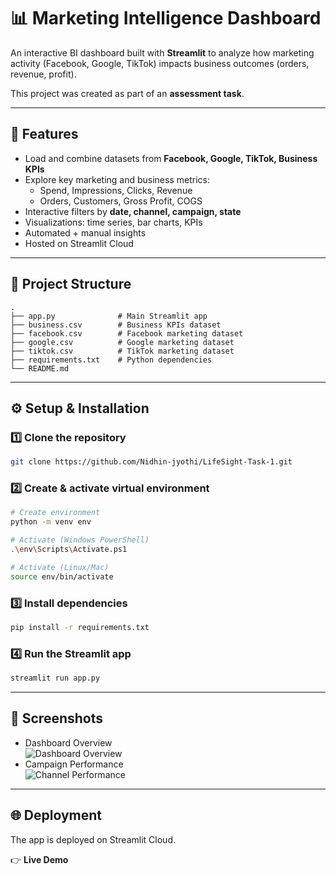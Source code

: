 # 📊 Marketing Intelligence Dashboard

An interactive BI dashboard built with **Streamlit** to analyze how marketing activity (Facebook, Google, TikTok) impacts business outcomes (orders, revenue, profit).

This project was created as part of an **assessment task**.

---

## 🚀 Features

- Load and combine datasets from **Facebook, Google, TikTok, Business KPIs**
- Explore key marketing and business metrics:
  - Spend, Impressions, Clicks, Revenue
  - Orders, Customers, Gross Profit, COGS
- Interactive filters by **date, channel, campaign, state**
- Visualizations: time series, bar charts, KPIs
- Automated + manual insights
- Hosted on Streamlit Cloud

---

## 📂 Project Structure

```
.
├── app.py              # Main Streamlit app
├── business.csv        # Business KPIs dataset
├── facebook.csv        # Facebook marketing dataset
├── google.csv          # Google marketing dataset
├── tiktok.csv          # TikTok marketing dataset
├── requirements.txt    # Python dependencies
└── README.md
```

---

## ⚙️ Setup & Installation

### 1️⃣ Clone the repository

```bash
git clone https://github.com/Nidhin-jyothi/LifeSight-Task-1.git
```

### 2️⃣ Create & activate virtual environment

```bash
# Create environment
python -m venv env

# Activate (Windows PowerShell)
.\env\Scripts\Activate.ps1

# Activate (Linux/Mac)
source env/bin/activate
```

### 3️⃣ Install dependencies

```bash
pip install -r requirements.txt
```

### 4️⃣ Run the Streamlit app

```bash
streamlit run app.py
```

---

## 📸 Screenshots

- Dashboard Overview  
  ![Dashboard Overview](screenshots/dashboard_overview.png)
- Campaign Performance  
  ![Channel Performance](screenshots/campaign_performance.png)

---

## 🌐 Deployment

The app is deployed on Streamlit Cloud.

👉 **Live Demo**